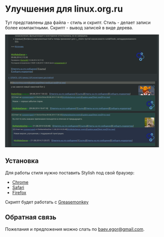 # Улучшения для linux.org.ru

Тут представлены два файла - стиль и скрипт.
Стиль - делает записи более компактными.
Скрипт - вывод записей в виде дерева.

![Linux.org.ru screenshot](lor_screenshot.png?raw=true)

## Установка
Для работы стиля нужно поставить Stylish под свой браузер:
 * [Chrome][2]
 * [Safari][3]
 * [Firefox][4]

Скрипт будет работать с [Greasemonkey][5]

## Обратная связь
Пожелания и предложения можно слать по [baev.egor@gmail.com][1].

[1]: mailto:baev.egor@gmail.com "Email Yegor Bayev"
[2]: https://chrome.google.com/webstore/detail/stylish/fjnbnpbmkenffdnngjfgmeleoegfcffe "Stylish for Chrome"
[3]: http://sobolev.us/stylish/ "Stylish for Safari"
[4]: https://addons.mozilla.org/fr/firefox/addon/stylish/ "Stylish for Firefox"
[5]: https://addons.mozilla.org/firefox/addon/greasemonkey/ "Greasemonkey for Firefox"
